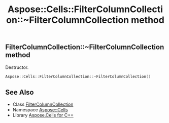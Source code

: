 ﻿---
title: Aspose::Cells::FilterColumnCollection::~FilterColumnCollection method
linktitle: ~FilterColumnCollection
second_title: Aspose.Cells for C++ API Reference
description: 'Aspose::Cells::FilterColumnCollection::~FilterColumnCollection method. Destructor in C++.'
type: docs
weight: 200
url: /cpp/aspose.cells/filtercolumncollection/~filtercolumncollection/
---
## FilterColumnCollection::~FilterColumnCollection method


Destructor.

```cpp
Aspose::Cells::FilterColumnCollection::~FilterColumnCollection()
```

## See Also

* Class [FilterColumnCollection](../)
* Namespace [Aspose::Cells](../../)
* Library [Aspose.Cells for C++](../../../)
